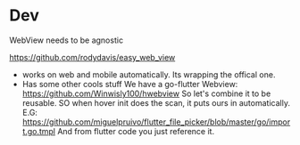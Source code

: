 # Dev

WebView needs to be agnostic

https://github.com/rodydavis/easy_web_view
- works on web and mobile automatically. Its wrapping the offical one.
- Has some other cools stuff
We have a go-flutter Webview: https://github.com/Winwisly100/hwebview
So let's combine it to be reusable. SO when hover init does the scan, it puts ours in automatically.
E.G: https://github.com/miguelpruivo/flutter_file_picker/blob/master/go/import.go.tmpl
And from flutter code you just reference it.
